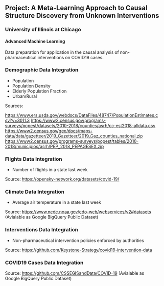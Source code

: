 ## Project: A Meta-Learning Approach to Causal Structure Discovery from Unknown Interventions
### University of Illinois at Chicago 
#### Advanced Machine Learning


Data preparation for application in the causal analysis of non-pharmaceutical interventions on COVID19 cases.

### Demographic Data Integration
- Population
- Population Density
- Elderly Population Fraction
- Urban/Rural

Sources:

https://www.ers.usda.gov/webdocs/DataFiles/48747/PopulationEstimates.csv?v=3011.3
https://www2.census.gov/programs-surveys/popest/datasets/2010-2018/counties/asrh/cc-est2018-alldata.csv
https://www2.census.gov/geo/docs/maps-data/data/gazetteer/2019_Gazetteer/2019_Gaz_counties_national.zip
https://www2.census.gov/programs-surveys/popest/tables/2010-2018/municipios/asrh/PEP_2018_PEPAGESEX.zip 

### Flights Data Integration
- Number of flights in a state last week

Source: https://opensky-network.org/datasets/covid-19/

### Climate Data Integration
- Average air temperature in a state last week

Source: https://www.ncdc.noaa.gov/cdo-web/webservices/v2#datasets
(Avialable as Google BigQuery Public Dataset)

### Interventions Data Integration
- Non-pharmaceutical intervention policies enforced by authorities

Source: https://github.com/Keystone-Strategy/covid19-intervention-data

### COVID19 Cases Data Integration
Source: https://github.com/CSSEGISandData/COVID-19
(Avialable as Google BigQuery Public Dataset)
